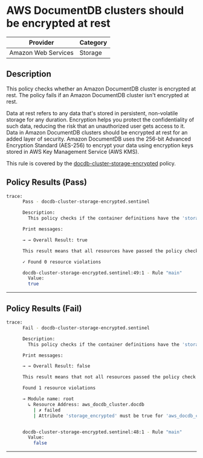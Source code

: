 # AWS DocumentDB clusters should be encrypted at rest

| Provider            | Category |
| ------------------- | -------- |
| Amazon Web Services | Storage  |

## Description

This policy checks whether an Amazon DocumentDB cluster is encrypted at rest. The policy fails if an Amazon DocumentDB cluster isn't encrypted at rest.

Data at rest refers to any data that's stored in persistent, non-volatile storage for any duration. Encryption helps you protect the confidentiality of such data, reducing the risk that an unauthorized user gets access to it. Data in Amazon DocumentDB clusters should be encrypted at rest for an added layer of security. Amazon DocumentDB uses the 256-bit Advanced Encryption Standard (AES-256) to encrypt your data using encryption keys stored in AWS Key Management Service (AWS KMS).

This rule is covered by the [docdb-cluster-storage-encrypted](../../policies/docdb/docdb-cluster-storage-encrypted.sentinel) policy.

## Policy Results (Pass)

```bash
trace:
      Pass - docdb-cluster-storage-encrypted.sentinel

      Description:
        This policy checks if the container definitions have the 'storage_encrypted' set to true.

      Print messages:

      → → Overall Result: true

      This result means that all resources have passed the policy check for the policy docdb-cluster-storage-encrypted.

      ✓ Found 0 resource violations

      docdb-cluster-storage-encrypted.sentinel:49:1 - Rule "main"
        Value:
        true
```

---

## Policy Results (Fail)

```bash
trace:
      Fail - docdb-cluster-storage-encrypted.sentinel

      Description:
        This policy checks if the container definitions have the 'storage_encrypted' set to true.

      Print messages:

      → → Overall Result: false

      This result means that not all resources passed the policy check and the protected behavior is not allowed for the policy docdb-cluster-storage-encrypted.

      Found 1 resource violations

      → Module name: root
        ↳ Resource Address: aws_docdb_cluster.docdb
          | ✗ failed
          | Attribute 'storage_encrypted' must be true for 'aws_docdb_cluster' resources.Refer https://docs.aws.amazon.com/securityhub/latest/userguide/documentdb-controls.html#documentdb-1 to  for more details.


      docdb-cluster-storage-encrypted.sentinel:48:1 - Rule "main"
        Value:
          false
```

---
